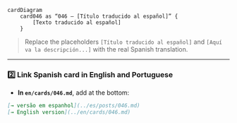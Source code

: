 ```mermaid
cardDiagram
    card046 as “046 – [Título traducido al español]” {
        [Texto traducido al español]
    }
```
> Replace the placeholders `[Título traducido al español]` and `[Aquí va la descripción...]` with the real Spanish translation.

---

### **2️⃣ Link Spanish card in English and Portuguese**
- **In `en/cards/046.md`**, add at the bottom:

```markdown
[→ versão em espanhol](../es/posts/046.md)  
[→ English version](../en/cards/046.md)  
```
